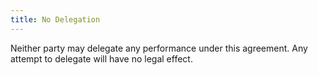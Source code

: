 ```yaml
---
title: No Delegation
---
```


Neither party may delegate any performance under this agreement.  Any attempt to delegate will have no legal effect.

